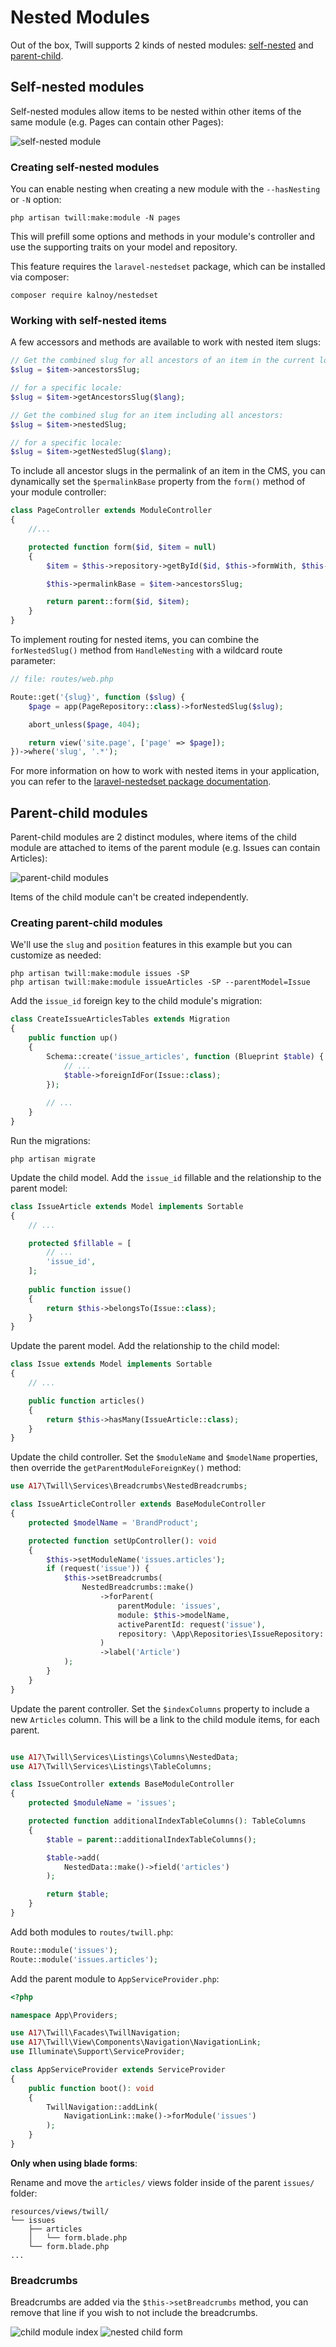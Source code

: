 # Nested Modules

Out of the box, Twill supports 2 kinds of nested modules: [self-nested](#self-nested-modules) and [parent-child](#parent-child-modules).

## Self-nested modules

Self-nested modules allow items to be nested within other items of the same module (e.g. Pages can contain other Pages):

![self-nested module](/assets/nested-module.png)

### Creating self-nested modules

You can enable nesting when creating a new module with the `--hasNesting` or `-N` option:

```
php artisan twill:make:module -N pages
```

This will prefill some options and methods in your module's controller and use the supporting traits on your model and repository.

This feature requires the `laravel-nestedset` package, which can be installed via composer:

```
composer require kalnoy/nestedset
```

### Working with self-nested items

A few accessors and methods are available to work with nested item slugs:

```php
// Get the combined slug for all ancestors of an item in the current locale:
$slug = $item->ancestorsSlug;

// for a specific locale:
$slug = $item->getAncestorsSlug($lang);

// Get the combined slug for an item including all ancestors:
$slug = $item->nestedSlug;

// for a specific locale:
$slug = $item->getNestedSlug($lang);
```

To include all ancestor slugs in the permalink of an item in the CMS, you can dynamically set the `$permalinkBase` property from the `form()` method of your module controller:

```php
class PageController extends ModuleController
{
    //...

    protected function form($id, $item = null)
    {
        $item = $this->repository->getById($id, $this->formWith, $this->formWithCount);

        $this->permalinkBase = $item->ancestorsSlug;

        return parent::form($id, $item);
    }
}
```

To implement routing for nested items, you can combine the `forNestedSlug()` method from `HandleNesting` with a wildcard route parameter:

```php
// file: routes/web.php

Route::get('{slug}', function ($slug) {
    $page = app(PageRepository::class)->forNestedSlug($slug);

    abort_unless($page, 404);

    return view('site.page', ['page' => $page]);
})->where('slug', '.*');
```

For more information on how to work with nested items in your application, you can refer to the 
[laravel-nestedset package documentation](https://github.com/lazychaser/laravel-nestedset#retrieving-nodes).

## Parent-child modules

Parent-child modules are 2 distinct modules, where items of the child module are attached to items of the parent module (e.g. Issues can contain Articles):

![parent-child modules](/assets/nested-parent-index.png)

Items of the child module can't be created independently.

### Creating parent-child modules

We'll use the `slug` and `position` features in this example but you can customize as needed:

```
php artisan twill:make:module issues -SP
php artisan twill:make:module issueArticles -SP --parentModel=Issue 
```

Add the `issue_id` foreign key to the child module's migration:

```php
class CreateIssueArticlesTables extends Migration
{
    public function up()
    {
        Schema::create('issue_articles', function (Blueprint $table) {
            // ...
            $table->foreignIdFor(Issue::class);
        });
        
        // ...
    }
}
```

Run the migrations:

```
php artisan migrate
```

Update the child model. Add the `issue_id` fillable and the relationship to the parent model:

```php
class IssueArticle extends Model implements Sortable
{
    // ...

    protected $fillable = [
        // ...
        'issue_id',
    ];
    
    public function issue()
    {
        return $this->belongsTo(Issue::class);
    }
}
```

Update the parent model. Add the relationship to the child model:

```php
class Issue extends Model implements Sortable
{
    // ...

    public function articles()
    {
        return $this->hasMany(IssueArticle::class);
    }
}
```

Update the child controller. Set the `$moduleName` and `$modelName` properties, then override the `getParentModuleForeignKey()` method:

```php
use A17\Twill\Services\Breadcrumbs\NestedBreadcrumbs;

class IssueArticleController extends BaseModuleController
{
    protected $modelName = 'BrandProduct';

    protected function setUpController(): void
    {
        $this->setModuleName('issues.articles');
        if (request('issue')) {
            $this->setBreadcrumbs(
                NestedBreadcrumbs::make()
                    ->forParent(
                        parentModule: 'issues',
                        module: $this->modelName,
                        activeParentId: request('issue'),
                        repository: \App\Repositories\IssueRepository::class
                    )
                    ->label('Article')
            );
        }
    }
}

```

Update the parent controller. Set the `$indexColumns` property to include a new `Articles` column. This will be a link to the child module items, for each parent.

```php

use A17\Twill\Services\Listings\Columns\NestedData;
use A17\Twill\Services\Listings\TableColumns;

class IssueController extends BaseModuleController
{
    protected $moduleName = 'issues';

    protected function additionalIndexTableColumns(): TableColumns
    {
        $table = parent::additionalIndexTableColumns();

        $table->add(
            NestedData::make()->field('articles')
        );

        return $table;
    }
}
```

Add both modules to `routes/twill.php`:

```php
Route::module('issues');
Route::module('issues.articles');
```

Add the parent module to `AppServiceProvider.php`:

```php
<?php

namespace App\Providers;

use A17\Twill\Facades\TwillNavigation;
use A17\Twill\View\Components\Navigation\NavigationLink;
use Illuminate\Support\ServiceProvider;

class AppServiceProvider extends ServiceProvider
{
    public function boot(): void
    {
        TwillNavigation::addLink(
            NavigationLink::make()->forModule('issues')
        );
    }
}
```

**Only when using blade forms**:

Rename and move the `articles/` views folder inside of the parent `issues/` folder:
```
resources/views/twill/
└── issues
    ├── articles
    │   └── form.blade.php
    └── form.blade.php
...
```

### Breadcrumbs

Breadcrumbs are added via the `$this->setBreadcrumbs` method, you can remove that line if you wish to not include the breadcrumbs.

![child module index](/assets/nested-child-index.png)
![nested child form](/assets/nested-child-form.png)
